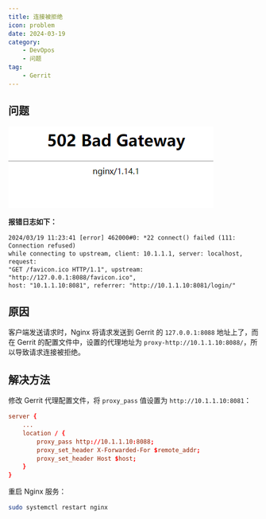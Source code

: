```yaml
---
title: 连接被拒绝
icon: problem
date: 2024-03-19
category:
    - DevOpos
    - 问题
tag:
    - Gerrit
---
```


## 问题

![502 Bad Gateway](../assets/bad_gateway.jpg)

**报错日志如下：**

```log
2024/03/19 11:23:41 [error] 462000#0: *22 connect() failed (111: Connection refused) 
while connecting to upstream, client: 10.1.1.1, server: localhost, request: 
"GET /favicon.ico HTTP/1.1", upstream: "http://127.0.0.1:8088/favicon.ico", 
host: "10.1.1.10:8081", referrer: "http://10.1.1.10:8081/login/"
```

## 原因

客户端发送请求时，Nginx 将请求发送到 Gerrit 的 `127.0.0.1:8088` 地址上了，而在 Gerrit 的配置文件中，设置的代理地址为 `proxy-http://10.1.1.10:8088/`，所以导致请求连接被拒绝。

## 解决方法

修改 Gerrit 代理配置文件，将 `proxy_pass` 值设置为 `http://10.1.1.10:8081`：

```conf
server {
    ...
    location / {
        proxy_pass http://10.1.1.10:8088;
        proxy_set_header X-Forwarded-For $remote_addr;
        proxy_set_header Host $host;
    }
}
```

重启 Nginx 服务：

```bash
sudo systemctl restart nginx
```
